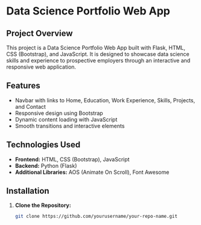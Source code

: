 # Data Science Portfolio Web App

## Project Overview

This project is a Data Science Portfolio Web App built with Flask, HTML, CSS (Bootstrap), and JavaScript. It is designed to showcase data science skills and experience to prospective employers through an interactive and responsive web application.

## Features

- Navbar with links to Home, Education, Work Experience, Skills, Projects, and Contact
- Responsive design using Bootstrap
- Dynamic content loading with JavaScript
- Smooth transitions and interactive elements

## Technologies Used

- **Frontend:** HTML, CSS (Bootstrap), JavaScript
- **Backend:** Python (Flask)
- **Additional Libraries:** AOS (Animate On Scroll), Font Awesome

## Installation

1. **Clone the Repository:**

   ```bash
   git clone https://github.com/yourusername/your-repo-name.git
